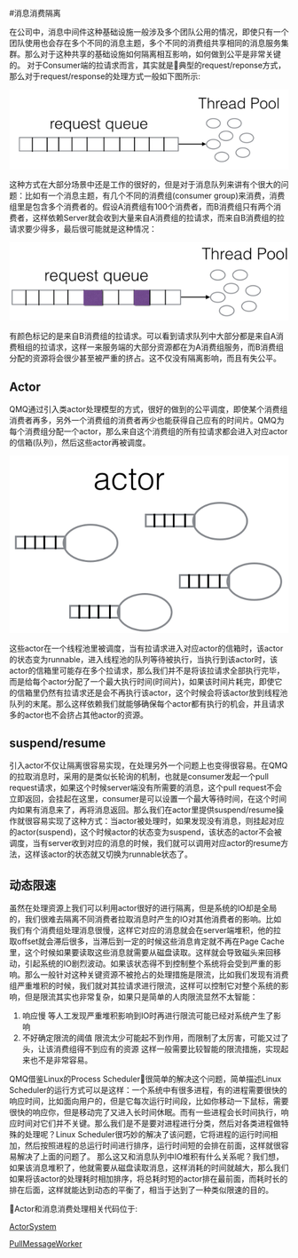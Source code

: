 #消息消费隔离

在公司中，消息中间件这种基础设施一般涉及多个团队公用的情况，即使只有一个团队使用也会存在多个不同的消息主题，多个不同的消费组共享相同的消息服务集群。那么对于这种共享的基础设施如何隔离相互影响，如何做到公平是非常关键的。
对于Consumer端的拉请求而言，其实就是典型的request/reponse方式，那么对于request/response的处理方式一般如下图所示:

![request queue](../images/actor1.png)

这种方式在大部分场景中还是工作的很好的，但是对于消息队列来讲有个很大的问题：比如有一个消息主题，有几个不同的消费组(consumer group)来消费，消费组里是包含多个消费者的。假设A消费组有100个消费者，而B消费组只有两个消费者，这样依赖Server就会收到大量来自A消费组的拉请求，而来自B消费组的拉请求要少得多，最后很可能就是这种情况：

![request queue](../images/actor2.png)

有颜色标记的是来自B消费组的拉请求。可以看到请求队列中大部分都是来自A消费租组的拉请求，这样一来服务端的大部分资源都在为A消费组服务，而B消费组分配的资源将会很少甚至被严重的挤占。这不仅没有隔离影响，而且有失公平。

## Actor
QMQ通过引入类actor处理模型的方式，很好的做到的公平调度，即使某个消费组消费者再多，另外一个消费组的消费者再少也能获得自己应有的时间片。QMQ为每个消费组分配一个actor，那么来自这个消费组的所有拉请求都会进入对应actor的信箱(队列)，然后这些actor再被调度。

![actor](../images/actor3.png)

这些actor在一个线程池里被调度，当有拉请求进入对应actor的信箱时，该actor的状态变为runnable，进入线程池的队列等待被执行，当执行到该actor时，该actor的信箱里可能存在多个拉请求，那么我们并不是将该拉请求全部执行完毕，而是给每个actor分配了一个最大执行时间(时间片)，如果该时间片耗完，即使它的信箱里仍然有拉请求还是会不再执行该actor，这个时候会将该actor放到线程池队列的末尾。那么这样依赖我们就能够确保每个actor都有执行的机会，并且请求多的actor也不会挤占其他actor的资源。

## suspend/resume
引入actor不仅让隔离很容易实现，在处理另外一个问题上也变得很容易。在QMQ的拉取消息时，采用的是类似长轮询的机制，也就是consumer发起一个pull request请求，如果这个时候server端没有所需要的消息，这个pull request不会立即返回，会挂起在这里，consumer是可以设置一个最大等待时间，在这个时间内如果有消息来了，再将消息返回。那么我们在actor里提供suspend/resume操作就很容易实现了这种方式：当actor被处理时，如果发现没有消息，则挂起对应的actor(suspend)，这个时候actor的状态变为suspend，该状态的actor不会被调度，当有server收到对应的消息的时候，我们就可以调用对应actor的resume方法，这样该actor的状态就又切换为runnable状态了。

## 动态限速
虽然在处理资源上我们可以利用actor很好的进行隔离，但是系统的IO却是全局的，我们很难去隔离不同消费者拉取消息时产生的IO对其他消费者的影响。比如我们有个消费组处理消息很慢，这样它对应的消息就会在server端堆积，他的拉取offset就会滞后很多，当滞后到一定的时候这些消息肯定就不再在Page Cache里，这个时候如果要读取这些消息就需要从磁盘读取。这样就会导致磁头来回移动，引起系统的IO剧烈波动。如果该状态得不到控制整个系统将会受到严重的影响。那么一般针对这种关键资源不被抢占的处理措施是限流，比如我们发现有消费组严重堆积的时候，我们就对其拉请求进行限流，这样可以控制它对整个系统的影响，但是限流其实也非常复杂，如果只是简单的人肉限流显然不太智能：
1. 响应慢 等人工发现严重堆积影响到IO时再进行限流可能已经对系统产生了影响
2. 不好确定限流的阈值 限流太少可能起不到作用，而限制了太厉害，可能又过了头，让该消费组得不到应有的资源
这样一般需要比较智能的限流措施，实现起来也不是非常容易。

QMQ借鉴Linux的Process Scheduler很简单的解决这个问题，简单描述Linux Scheduler的运行方式可以是这样：一个系统中有很多进程，有的进程需要很快的响应时间，比如面向用户的，但是它每次运行时间段，比如你移动一下鼠标，需要很快的响应你，但是移动完了又进入长时间休眠。而有一些进程会长时间执行，响应时间对它们并不关键。那么我们是不是要对进程进行分类，然后对各类进程做特殊的处理呢？Linux Scheduler很巧妙的解决了该问题，它将进程的运行时间相加，然后按照进程的总运行时间进行排序，运行时间短的会排在前面，这样就很容易解决了上面的问题了。
那么这又和消息队列中IO堆积有什么关系呢？我们想，如果该消息堆积了，他就需要从磁盘读取消息，这样消耗的时间就越大，那么我们如果将该actor的处理耗时相加排序，将总耗时短的actor排在最前面，而耗时长的排在后面，这样就能达到动态的平衡了，相当于达到了一种类似限速的目的。

Actor和消息消费处理相关代码位于:

[ActorSystem](https://github.com/qunarcorp/qmq/blob/master/qmq-server-common/src/main/java/qunar/tc/qmq/concurrent/ActorSystem.java)

[PullMessageWorker](https://github.com/qunarcorp/qmq/blob/master/qmq-server/src/main/java/qunar/tc/qmq/processor/PullMessageWorker.java)
